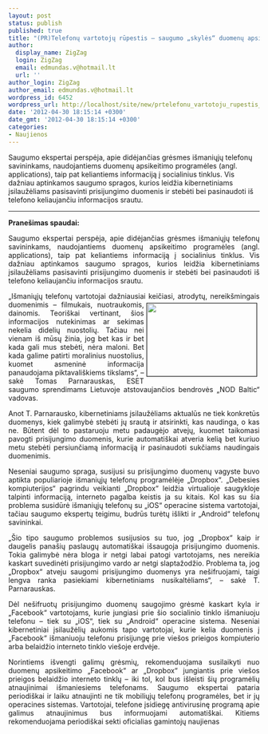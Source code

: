 ```yaml
---
layout: post
status: publish
published: true
title: "(PR)Telefonų vartotojų rūpestis – saugumo „skylės“ duomenų apsikeitimo programėlėse"
author:
  display_name: ZigZag
  login: ZigZag
  email: edmundas.v@hotmail.lt
  url: ''
author_login: ZigZag
author_email: edmundas.v@hotmail.lt
wordpress_id: 6452
wordpress_url: http://localhost/site/new/prtelefonu_vartotoju_rupestis__saugumo_skyles_duomenu_apsikeitimo_programelese/
date: '2012-04-30 18:15:14 +0300'
date_gmt: '2012-04-30 18:15:14 +0300'
categories:
- Naujienos
---
```

<p>
	<span style="text-align: justify; ">Saugumo ekspertai perspėja, apie didėjančias grėsmes i&scaron;maniųjų telefonų savininkams, naudojantiems duomenų apsikeitimo programėles (angl. applications), taip pat keliantiems informaciją į socialinius tinklus. Vis dažniau aptinkamos saugumo spragos, kurios leidžia kibernetiniams įsilaužėliams pasisavinti prisijungimo duomenis ir stebėti bei pasinaudoti i&scaron; telefono keliaujančiu informacijos srautu.</span></p>
<hr />
<p style="text-align: justify; ">
	<strong style="text-align: justify; ">Prane&scaron;imas spaudai:</strong></p>
<p style="text-align: justify; ">
	Saugumo ekspertai perspėja, apie didėjančias grėsmes i&scaron;maniųjų telefonų savininkams, naudojantiems duomenų apsikeitimo programėles (angl. applications), taip pat keliantiems informaciją į socialinius tinklus. Vis dažniau aptinkamos saugumo spragos, kurios leidžia kibernetiniams įsilaužėliams pasisavinti prisijungimo duomenis ir stebėti bei pasinaudoti i&scaron; telefono keliaujančiu informacijos srautu.</p>
<p style="text-align: justify; ">
	&bdquo;I&scaron;maniųjų telefonų vartotojai dažniausiai keičiasi, atrodytų, nereik&scaron;mingais<img alt="" src="http://technews.lt/userfiles/500x_hacker-hack-microsoft-script-kiddie.jpg" style="border-top-width: 1px; border-right-width: 1px; border-bottom-width: 1px; border-left-width: 1px; border-top-style: solid; border-right-style: solid; border-bottom-style: solid; border-left-style: solid; margin-left: 5px; margin-right: 5px; margin-top: 5px; margin-bottom: 5px; float: right; width: 220px; height: 146px; " /> duomenimis &ndash; filmukais, nuotraukomis, dainomis. Teori&scaron;kai vertinant, &scaron;ios informacijos nutekinimas ar sekimas nekelia didelių nuostolių. Tačiau nei vienam i&scaron; mūsų žinia, jog bet kas ir bet kada gali mus stebėti, nėra maloni. Bet kada galime patirti moralinius nuostolius, kuomet asmeninė informacija panaudojama piktavali&scaron;kiems tikslams&ldquo;, &ndash; sakė Tomas Parnarauskas, ESET saugumo sprendimams Lietuvoje atstovaujančios bendrovės &bdquo;NOD Baltic&ldquo; vadovas.</p>
<p style="text-align: justify; ">
	Anot T. Parnarausko, kibernetiniams įsilaužėliams aktualūs ne tiek konkretūs duomenys, kiek galimybė stebėti jų srautą ir atsirinkti, kas naudinga, o kas ne. Būtent dėl to pastaruoju metu padaugėjo atvejų, kuomet taikomasi pavogti prisijungimo duomenis, kurie automati&scaron;kai atveria kelią bet kuriuo metu stebėti persiunčiamą informaciją ir pasinaudoti sukčiams naudingais duomenimis.</p>
<p style="text-align: justify; ">
	Neseniai saugumo spraga, susijusi su prisijungimo duomenų vagyste buvo aptikta populiarioje i&scaron;maniųjų telefonų programėlėje &bdquo;Dropbox&ldquo;. &bdquo;Debesies kompiuterijos&ldquo; pagrindu veikianti &bdquo;Dropbox&ldquo; leidžia virtualioje saugykloje talpinti informaciją, interneto pagalba keistis ja su kitais. Kol kas su &scaron;ia problema susidūrė i&scaron;maniųjų telefonų su &bdquo;iOS&ldquo; operacine sistema vartotojai, tačiau saugumo ekspertų teigimu, budrūs turėtų i&scaron;likti ir &bdquo;Android&ldquo; telefonų savininkai.</p>
<p style="text-align: justify; ">
	&bdquo;&Scaron;io tipo saugumo problemos susijusios su tuo, jog &bdquo;Dropbox&ldquo; kaip ir daugelis pana&scaron;ių paslaugų automati&scaron;kai i&scaron;saugoja prisijungimo duomenis. Tokia galimybė nėra bloga ir netgi labai patogi vartotojams, nes nereikia kaskart suvedinėti prisijungimo vardo ar netgi slaptažodžio. Problema ta, jog &bdquo;Dropbox&ldquo; atveju saugomi prisijungimo duomenys yra ne&scaron;ifruojami, taigi lengva ranka pasiekiami kibernetiniams nusikaltėliams&ldquo;, &ndash; sakė T. Parnarauskas.</p>
<p style="text-align: justify; ">
	Dėl ne&scaron;ifruotų prisijungimo duomenų saugojimo grėsmė kaskart kyla ir &bdquo;Facebook&ldquo; vartotojams, kurie jungiasi prie &scaron;io socialinio tinklo i&scaron;maniuoju telefonu &ndash; tiek su &bdquo;iOS&ldquo;, tiek su &bdquo;Android&ldquo; operacine sistema. Neseniai kibernetiniai įsilaužėlių aukomis tapo vartotojai, kurie kelia duomenis į &bdquo;Facebook&ldquo; i&scaron;maniuoju telefonu prisijungę prie vie&scaron;os prieigos kompiuterio arba belaidžio interneto tinklo vie&scaron;oje erdvėje.&nbsp;</p>
<p style="text-align: justify; ">
	Norintiems i&scaron;vengti galimų grėsmių, rekomenduojama susilaikyti nuo duomenų apsikeitimo &bdquo;Facebook&ldquo; ar &bdquo;Dropbox&ldquo; jungiantis prie vie&scaron;os prieigos belaidžio interneto tinklų &ndash; iki tol, kol bus i&scaron;leisti &scaron;ių programėlių atnaujinimai i&scaron;maniesiems telefonams. Saugumo ekspertai pataria periodi&scaron;kai ir laiku atnaujinti ne tik mobiliųjų telefonų programėles, bet ir jų operacines sistemas. Vartotojai, telefone įsidiegę antivirusinę programą apie galimus atnaujinimus bus informuojami automati&scaron;kai. Kitiems rekomenduojama periodi&scaron;kai sekti oficialias gamintojų naujienas</p>
